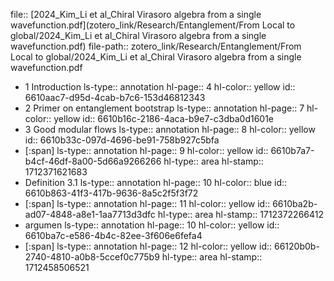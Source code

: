 file:: [2024_Kim_Li et al_Chiral Virasoro algebra from a single wavefunction.pdf](zotero_link/Research/Entanglement/From Local to global/2024_Kim_Li et al_Chiral Virasoro algebra from a single wavefunction.pdf)
file-path:: zotero_link/Research/Entanglement/From Local to global/2024_Kim_Li et al_Chiral Virasoro algebra from a single wavefunction.pdf

- 1 Introduction
  ls-type:: annotation
  hl-page:: 4
  hl-color:: yellow
  id:: 6610aac7-d95d-4cab-b7c6-153d46812343
- 2 Primer on entanglement bootstrap
  ls-type:: annotation
  hl-page:: 7
  hl-color:: yellow
  id:: 6610b16c-2186-4aca-b9e7-c3dba0d1601e
- 3 Good modular flows
  ls-type:: annotation
  hl-page:: 8
  hl-color:: yellow
  id:: 6610b33c-097d-4696-be91-758b927c5bfa
- [:span]
  ls-type:: annotation
  hl-page:: 9
  hl-color:: yellow
  id:: 6610b7a7-b4cf-46df-8a00-5d66a9266266
  hl-type:: area
  hl-stamp:: 1712371621683
- Definition 3.1
  ls-type:: annotation
  hl-page:: 10
  hl-color:: blue
  id:: 6610b863-41f3-417b-9636-8a5c2f5f3f72
- [:span]
  ls-type:: annotation
  hl-page:: 11
  hl-color:: yellow
  id:: 6610ba2b-ad07-4848-a8e1-1aa7713d3dfc
  hl-type:: area
  hl-stamp:: 1712372266412
- argumen
  ls-type:: annotation
  hl-page:: 10
  hl-color:: yellow
  id:: 6610ba7c-e586-4b4c-82ee-3f606e6fefa4
- [:span]
  ls-type:: annotation
  hl-page:: 12
  hl-color:: yellow
  id:: 66120b0b-2740-4810-a0b8-5ccef0c775b9
  hl-type:: area
  hl-stamp:: 1712458506521